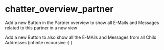 chatter_overview_partner
========================

Add a new Button in the Partner overview to show all E-Mails and Messages related to this partner in a new view

Add a new Button to also show all the E-MAils and Messages from all Child Addresses (infinite recoursive :) )